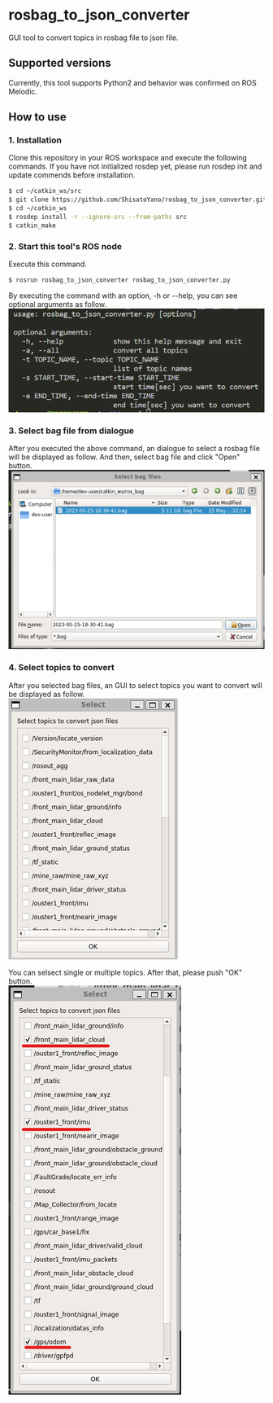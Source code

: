# rosbag_to_json_converter
GUI tool to convert topics in rosbag file to json file.  

## Supported versions
Currently, this tool supports Python2 and behavior was confirmed on ROS Melodic.

## How to use
### 1. Installation
Clone this repository in your ROS workspace and execute the following commands.  If you have not initialized rosdep yet, please run rosdep init and update commends before installation.  
```bash
$ cd ~/catkin_ws/src
$ git clone https://github.com/ShisatoYano/rosbag_to_json_converter.git
$ cd ~/catkin_ws
$ rosdep install -r --ignore-src --from-paths src
$ catkin_make
```

### 2. Start this tool's ROS node
Execute this command.  
```bash
$ rosrun rosbag_to_json_converter rosbag_to_json_converter.py
```

By executing the command with an option, -h or --help, you can see optional arguments as follow.  
![](images/optional_arguments.png)  

### 3. Select bag file from dialogue
After you executed the above command, an dialogue to select a rosbag file will be displayed as follow. And then, select bag file and click "Open" button.  
![](images/select_bag_file.png)  

### 4. Select topics to convert
After you selected bag files, an GUI to select topics you want to convert will be displayed as follow.  
![](images/select_topics.png)  

You can selsect single or multiple topics. After that, please push "OK" button.  
![](images/checked_topics.png)  

